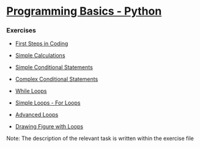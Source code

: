 # [Programming Basics - Python](https://softuni.bg/trainings/2328/programming-basics-with-python-april-2019)

### Exercises
* [First Steps in Coding](./1.First_Steps_in_Coding)

* [Simple Calculations](./2.Simple_Calculations)

* [Simple Conditional Statements](./3.Simple_Conditional_Statements)

* [Complex Conditional Statements](./4.Complex_Conditional_Statements)

* [While Loops](./5.While_Loops)

* [Simple Loops - For Loops](https://github.com/AlexDimitro0v/SoftUni/tree/master/Python/Python-Basics/6.Simple_Loops(For%20Loops))

* [Advanced Loops](./7.Advanced_Loops)

* [Drawing Figure with Loops](./8.Drawing_Figures_with_Loops)


Note: The description of the relevant task is written within the exercise file

